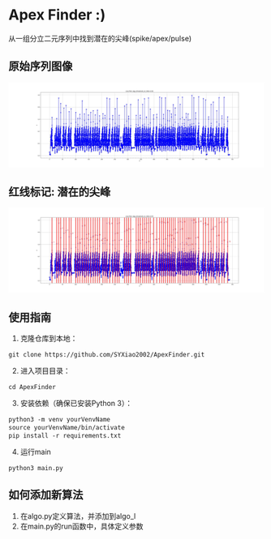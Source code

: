 # Apex Finder :)

从一组分立二元序列中找到潜在的尖峰(spike/apex/pulse)

## 原始序列图像
![Output](asset/origin.jpg)

## 红线标记: 潜在的尖峰
![Output](asset/demo.jpg)

## 使用指南
1. 克隆仓库到本地：
```
git clone https://github.com/SYXiao2002/ApexFinder.git
```

2. 进入项目目录：
```
cd ApexFinder
```

3. 安装依赖（确保已安装Python 3）：
```
python3 -m venv yourVenvName
source yourVenvName/bin/activate
pip install -r requirements.txt
```

4. 运行main
```
python3 main.py
```

## 如何添加新算法
1. 在algo.py定义算法，并添加到algo_l
2. 在main.py的run函数中，具体定义参数
